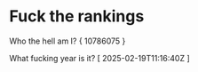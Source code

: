 # Fuck the rankings

Who the hell am I?
{ 10786075 }

What fucking year is it?
[ 2025-02-19T11:16:40Z ]
